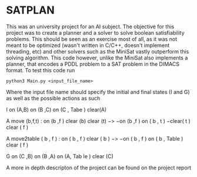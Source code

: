 # SATPLAN

This was an university project for an AI subject. The objective for this project was to create a planner and a solver to solve boolean satisfiability problems.
This should be seen as an exercise most of all, as it was not meant to be optimized (wasn't written in C/C++, doesn't implement threading, etc) and other solvers such as the MiniSat vastly outperform this solving algorithm. This code however, unlike the MiniSat also implements a planner, that encodes a PDDL problem to a SAT problem in the DIMACS format.
To test this code run
```
python3 Main.py <input_file_name>
```
Where the input file name should specify the initial and final states (I and G) as well as the possible actions as such


I on (A,B) on (B ,C) on (C , Tabe ) clear(A)

A move (b,f,t) : on (b ,f ) clear (b) clear (t) −> −on (b ,f ) on ( b , t ) −clear( t ) clear ( f )

A move2table ( b , f ) : on ( b , f ) clear ( b ) −> −on ( b , f ) on ( b , Table ) clear ( f )

G on (C ,B) on (B ,A) on (A, Tab le ) clear (C)

A more in depth descripton of the project can be found on the project report

